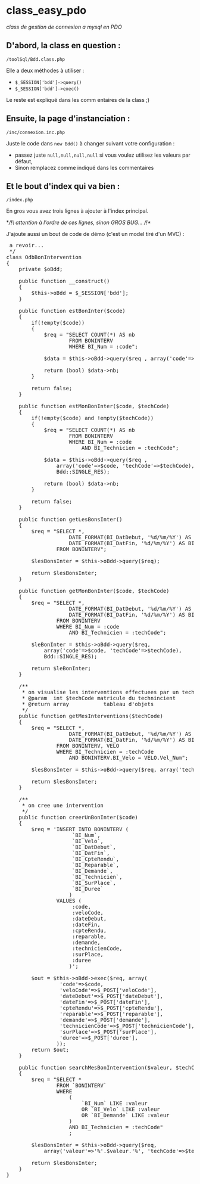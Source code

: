 class_easy_pdo
==============

*class de gestion de connexion a mysql en PDO*

D'abord, la class en question :
-------------------------------

`/toolSql/Bdd.class.php`

Elle a deux méthodes à utiliser :
- `$_SESSION['bdd']->query()`
- `$_SESSION['bdd']->exec()`

Le reste est expliqué dans les comm entaires de la class ;)

Ensuite, la page d'instanciation :
----------------------------------

`/inc/connexion.inc.php`

Juste le code dans `new Bdd()` à changer suivant votre configuration :
- passez juste `null,null,null,null` si vous voulez utilisez les valeurs par défaut,
- Sinon remplacez comme indiqué dans les commentaires

Et le bout d'index qui va bien :
--------------------------------------------------------------

`/index.php`

En gros vous avez trois lignes à ajouter à l'index principal.

**/!\ attention à l'ordre de ces lignes, sinon GROS BUG... /!\**

J'ajoute aussi un bout de code de démo (c'est un model tiré d'un MVC) :

<pre>
<?php
/**
 * @todo  @method creerUnBonInter => a revoir...
 */
class OdbBonIntervention
{
	private $oBdd;

	public function __construct()
	{
		$this->oBdd = $_SESSION['bdd'];
	}

	public function estBonInter($code)
	{
		if(!empty($code))
		{
			$req = "SELECT COUNT(*) AS nb
					FROM BONINTERV
					WHERE BI_Num = :code";

			$data = $this->oBdd->query($req , array('code'=>$code), Bdd::SINGLE_RES);

			return (bool) $data->nb;
		}

		return false;
	}

	public function estMonBonInter($code, $techCode)
	{
		if(!empty($code) and !empty($techCode))
		{
			$req = "SELECT COUNT(*) AS nb
					FROM BONINTERV
					WHERE BI_Num = :code
						AND BI_Technicien = :techCode";

			$data = $this->oBdd->query($req , 
				array('code'=>$code, 'techCode'=>$techCode), 
				Bdd::SINGLE_RES);

			return (bool) $data->nb;
		}

		return false;
	}

	public function getLesBonsInter()
	{
		$req = "SELECT *,
					DATE_FORMAT(BI_DatDebut, '%d/%m/%Y') AS BI_DatDebut,
					DATE_FORMAT(BI_DatFin, '%d/%m/%Y') AS BI_DatFin
				FROM BONINTERV";

		$lesBonsInter = $this->oBdd->query($req);

		return $lesBonsInter;
	}

	public function getMonBonInter($code, $techCode)
	{
		$req = "SELECT *,
					DATE_FORMAT(BI_DatDebut, '%d/%m/%Y') AS BI_DatDebut,
					DATE_FORMAT(BI_DatFin, '%d/%m/%Y') AS BI_DatFin
				FROM BONINTERV
				WHERE BI_Num = :code
					AND BI_Technicien = :techCode";

		$leBonInter = $this->oBdd->query($req, 
			array('code'=>$code, 'techCode'=>$techCode), 
			Bdd::SINGLE_RES);

		return $leBonInter;
	}

	/**
	 * on visualise les interventions effectuees par un technicien gràce à son matricule
	 * @param  int $techCode matricule du technincient
	 * @return array           tableau d'objets
	 */
	public function getMesInterventions($techCode)
	{
		$req = "SELECT *,
					DATE_FORMAT(BI_DatDebut, '%d/%m/%Y') AS BI_DatDebut,
					DATE_FORMAT(BI_DatFin, '%d/%m/%Y') AS BI_DatFin
				FROM BONINTERV, VELO
				WHERE BI_Technicien = :techCode
					AND BONINTERV.BI_Velo = VELO.Vel_Num";

		$lesBonsInter = $this->oBdd->query($req, array('techCode'=>$techCode));

		return $lesBonsInter;
	}

	/**
	 * on cree une intervention
	 */
	public function creerUnBonInter($code)
	{
		$req = 'INSERT INTO BONINTERV (
					 `BI_Num`,
					 `BI_Velo`,
					 `BI_DatDebut`,
					 `BI_DatFin`,
					 `BI_CpteRendu`,
					 `BI_Reparable`,
					 `BI_Demande`,
					 `BI_Technicien`,
					 `BI_SurPlace`,
					 `BI_Duree`
					)
				VALUES (
					 :code,
					 :veloCode,
					 :dateDebut,
					 :dateFin,
					 :cpteRendu,
					 :reparable,
					 :demande,
					 :technicienCode,
					 :surPlace,
					 :duree
				 	)';

		$out = $this->oBdd->exec($req, array(
				 'code'=>$code,
				 'veloCode'=>$_POST['veloCode'],
				 'dateDebut'=>$_POST['dateDebut'],
				 'dateFin'=>$_POST['dateFin'],
				 'cpteRendu'=>$_POST['cpteRendu'],
				 'reparable'=>$_POST['reparable'],
				 'demande'=>$_POST['demande'],
				 'technicienCode'=>$_POST['technicienCode'],
				 'surPlace'=>$_POST['surPlace'],
				 'duree'=>$_POST['duree'],
				));
		return $out;
	}

	public function searchMesBonIntervention($valeur, $techCode)
	{
		$req = "SELECT *
				FROM `BONINTERV`
				WHERE
					(
						`BI_Num` LIKE :valeur
						OR `BI_Velo` LIKE :valeur
						OR `BI_Demande` LIKE :valeur
					)
					AND BI_Technicien = :techCode"
					;

		$lesBonsInter = $this->oBdd->query($req, 
			array('valeur'=>'%'.$valeur.'%', 'techCode'=>$techCode));

		return $lesBonsInter;
	}
}
</pre>
